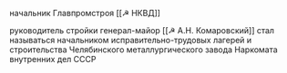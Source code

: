 начальник Главпромстроя [[☭ НКВД]]

руководитель стройки генерал-майор [[☭ А.Н. Комаровский]] стал называться начальником исправительно-трудовых лагерей и строительства Челябинского металлургического завода Наркомата внутренних дел СССР